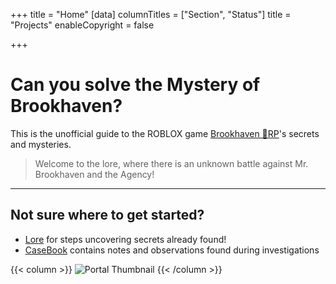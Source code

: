 +++
title = "Home"
[data]
columnTitles = ["Section", "Status"]
title = "Projects"
enableCopyright = false

+++


# Can you solve the **Mystery** of Brookhaven?

This is the unofficial guide to the ROBLOX game [Brookhaven 🏡RP](https://www.roblox.com/games/4924922222/Brookhaven-RP)'s secrets and mysteries.




> Welcome to the lore, where there is an unknown battle against Mr. Brookhaven and the Agency!

---

## Not sure where to get started?

- [Lore](/lore/) for steps uncovering secrets already found!
- [CaseBook](/casebook/) contains notes and observations found during investigations

{{< column >}}
![Portal Thumbnail](/images/thumbnails/portal_update.png)
{{< /column >}}


